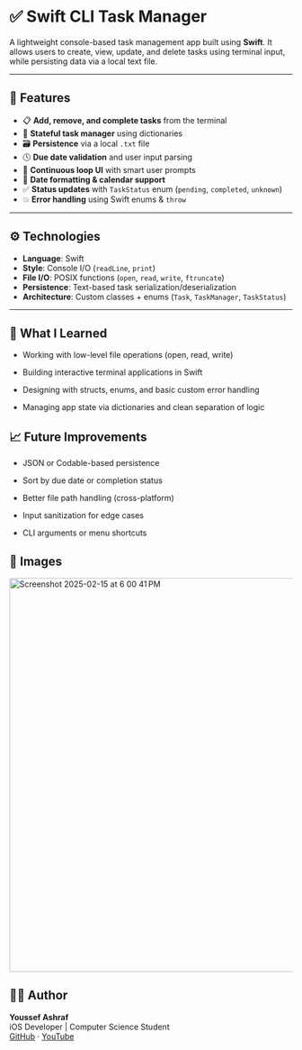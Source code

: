# ✅ Swift CLI Task Manager

A lightweight console-based task management app built using **Swift**. It allows users to create, view, update, and delete tasks using terminal input, while persisting data via a local text file.

---

## 📌 Features

- 📋 **Add, remove, and complete tasks** from the terminal
- 🧠 **Stateful task manager** using dictionaries
- 🗃️ **Persistence** via a local `.txt` file
- 🕓 **Due date validation** and user input parsing
- 🔁 **Continuous loop UI** with smart user prompts
- 📅 **Date formatting & calendar support**
- ✅ **Status updates** with `TaskStatus` enum (`pending`, `completed`, `unknown`)
- 💥 **Error handling** using Swift enums & `throw`

---

## ⚙️ Technologies

- **Language**: Swift
- **Style**: Console I/O (`readLine`, `print`)
- **File I/O**: POSIX functions (`open`, `read`, `write`, `ftruncate`)
- **Persistence**: Text-based task serialization/deserialization
- **Architecture**: Custom classes + enums (`Task`, `TaskManager`, `TaskStatus`)

---

## 🧠 What I Learned
- Working with low-level file operations (open, read, write)

- Building interactive terminal applications in Swift

- Designing with structs, enums, and basic custom error handling

- Managing app state via dictionaries and clean separation of logic

## 📈 Future Improvements
 - JSON or Codable-based persistence

 - Sort by due date or completion status

 - Better file path handling (cross-platform)

 - Input sanitization for edge cases

 - CLI arguments or menu shortcuts

## 📸 Images 

  <img width="699" alt="Screenshot 2025-02-15 at 6 00 41 PM" src="https://github.com/user-attachments/assets/ba3a7a8e-ea73-45c1-9c6f-0eec63c0d66a" />



## 👨‍💻 Author

**Youssef Ashraf**  
iOS Developer | Computer Science Student  
[GitHub](https://github.com/yousseeefashrraf) · [YouTube](https://youtube.com/@YooussefAshraf)


